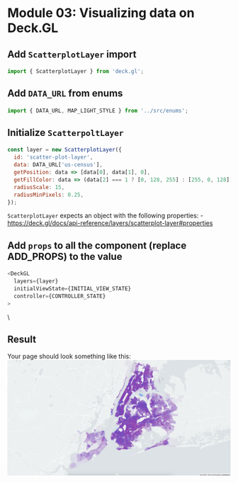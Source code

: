 # Module 03: Visualizing data on Deck.GL

## Add `ScatterplotLayer` import

```javascript
import { ScatterplotLayer } from 'deck.gl';
```

## Add `DATA_URL` from enums

```javascript
import { DATA_URL, MAP_LIGHT_STYLE } from '../src/enums';
```

## Initialize `ScatterpoltLayer`

```javascript
const layer = new ScatterplotLayer({
  id: 'scatter-plot-layer',
  data: DATA_URL['us-census'],
  getPosition: data => [data[0], data[1], 0],
  getFillColor: data => (data[2] === 1 ? [0, 128, 255] : [255, 0, 128]),
  radiusScale: 15,
  radiusMinPixels: 0.25,
});
```

`ScatterplotLayer` expects an object with the following properties: - https://deck.gl/docs/api-reference/layers/scatterplot-layer#properties

## Add `props` to all the component (replace ADD_PROPS) to the value

```javascript
<DeckGL
  layers={layer}
  initialViewState={INITIAL_VIEW_STATE}
  controller={CONTROLLER_STATE}
>
```

\

## Result

Your page should look something like this:
![](../screenshots/module-03.png)
